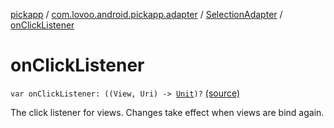 [pickapp](../../index.md) / [com.lovoo.android.pickapp.adapter](../index.md) / [SelectionAdapter](index.md) / [onClickListener](./on-click-listener.md)

# onClickListener

`var onClickListener: ((View, Uri) -> `[`Unit`](https://kotlinlang.org/api/latest/jvm/stdlib/kotlin/-unit/index.html)`)?` [(source)](https://github.com/lovoo/android-pickpic/blob/master/pickapp/pickapp/src/main/kotlin/com/lovoo/android/pickapp/adapter/SelectionAdapter.kt#L43)

The click listener for views. Changes take effect when views are bind again.

